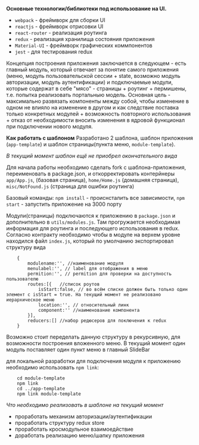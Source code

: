 **Основные технологии/библиотеки под использование на UI.**

* `webpack` - фреймворк для сборки UI
* `reactjs` - фреймворк отрисовки UI
* `react-router` - реализация роутинга
* `redux` - реализация хранилища состояния приложения
* `Material-UI` - фреймворк графических коммпонентов
* `jest` - для тестирования redux 

Концепция построения приложения заключается в следующем - есть главный модуль, который отвечает за понятие самого приложения (меню, модуль пользовательской сессии + state, возможно модуль авторизации, модуль аутентификации) и подключаемые модули, которые содержат в себе "мясо" - страницы + роутинг + пермишены, т.е. попытка реализовать портальныю модель. Основная цель - максимально развязать компоненты между собой, чтобы изменение в одном не влияло на изменение в другом и как следствие поставка только конкретных модулей + возможность повторного использования + отказ от необходимости вносить изменения в ядровой функционал при подключении нового модуля.


**Как работать с шаблоном**
Разработано 2 шаблона, шаблон приложения (`app-template`) и шаблон страницы(пункта меню, `module-template`). 

*В текущий момент шаблон ещё не приобрел окончательного вида*

Для начала работы необходимо сделать fork с шаблона-приложения, переименовать в package.json, и откорректировать контерйнеры `app/App.js`, (базовая страница), `home/Home.js` (домашняя страница), `misc/NotFound.js` (страница для ошибки роутинга)

Базовый команды: `npm install` - происнсталить все зависимости, `npm start` - запустить приложение на 3000 порту

Модули(страницы) подключаются к приложению в `package.json` и дополнительно в `utils/modules.js`. Там прогружается необходимая информация для роутинга и последующего использования в redux. Согласно контракту необходимо чтобы в модуле на верхем уровне находился файл `index.js`, который по умолчанию экспортировал  структуру вида
```
    {
        modulename:'', //наименование модуля
        menulabel:'', // label для отображения в меню
        permition:'', // permition для проверки на доступность пользователю
        routes:[{   //список роутов
            isStart:false, // во всём списке должен быть только один элемент с isStart = true. На текущий момент не реализовано иерархическое меню
            location:'', // относительный линк
            component:'' //наименование компонента
        }],
        reducers:[] //набор редюсеров для поключения к redux
    }
```
Возможно стоит переделать данную структуру в рекурсивную, для возможности построения вложенного меню. В текущий момент один модуль поставляет один пункт меню в главный SlideBar

для локальной разработки для подключения модуля к приложению необходимо использовать `npm link`:
```
    cd module-template
    npm link
    cd ../app-template
    npm link module-template
```
*Что необходимо реализовать в шаблоне на текущий момент*

* проработать механизм авторизации/аутентификации
* проработать структуру redux store 
* проработать кросмодульное взаимоедйствие 
* доработать реализацию меню/шапку приложения


